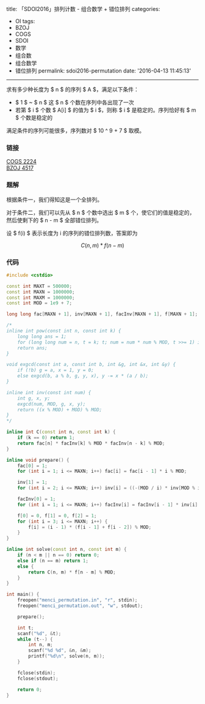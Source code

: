 title: 「SDOI2016」排列计数 - 组合数学 + 错位排列
categories:
  - OI
tags:
  - BZOJ
  - COGS
  - SDOI
  - 数学
  - 组合数
  - 组合数学
  - 错位排列
permalink: sdoi2016-permutation
date: '2016-04-13 11:45:13'
---

求有多少种长度为 $ n $ 的序列 $ A $，满足以下条件：

* $ 1 $ ~ $ n $ 这 $ n $ 个数在序列中各出现了一次
* 若第 $ i $ 个数 $ A[i] $ 的值为 $ i $，则称 $ i $ 是稳定的。序列恰好有 $ m $ 个数是稳定的

满足条件的序列可能很多，序列数对 $ 10 ^ 9 + 7 $ 取模。

<!-- more -->

### 链接

[COGS 2224](http://cogs.top/cogs/problem/problem.php?pid=2224)  
[BZOJ 4517](http://www.lydsy.com/JudgeOnline/problem.php?id=4517)

### 题解

根据条件一，我们得知这是一个全排列。

对于条件二，我们可以先从 $ n $ 个数中选出 $ m $ 个，使它们的值是稳定的，然后使剩下的 $ n - m $ 全部错位排列。

设 $ f(i) $ 表示长度为 i 的序列的错位排列数，答案即为

$$ C(n, m) * f(n - m) $$

### 代码

```cpp
#include <cstdio>

const int MAXT = 500000;
const int MAXN = 1000000;
const int MAXM = 1000000;
const int MOD = 1e9 + 7;

long long fac[MAXN + 1], inv[MAXN + 1], facInv[MAXN + 1], f[MAXN + 1];

/*
inline int pow(const int n, const int k) {
    long long ans = 1;
    for (long long num = n, t = k; t; num = num * num % MOD, t >>= 1) if (t & 1) ans = ans * num % MOD;
    return ans;
}

void exgcd(const int a, const int b, int &g, int &x, int &y) {
    if (!b) g = a, x = 1, y = 0;
    else exgcd(b, a % b, g, y, x), y -= x * (a / b);
}

inline int inv(const int num) {
    int g, x, y;
    exgcd(num, MOD, g, x, y);
    return ((x % MOD) + MOD) % MOD;
}
*/

inline int C(const int n, const int k) {
    if (k == 0) return 1;
    return fac[n] * facInv[k] % MOD * facInv[n - k] % MOD;
}

inline void prepare() {
    fac[0] = 1;
    for (int i = 1; i <= MAXN; i++) fac[i] = fac[i - 1] * i % MOD;

    inv[1] = 1;
    for (int i = 2; i <= MAXN; i++) inv[i] = ((-(MOD / i) * inv[MOD % i]) % MOD + MOD) % MOD;

    facInv[0] = 1;
    for (int i = 1; i <= MAXN; i++) facInv[i] = facInv[i - 1] * inv[i] % MOD;

    f[0] = 0, f[1] = 0, f[2] = 1;
    for (int i = 3; i <= MAXN; i++) {
        f[i] = (i - 1) * (f[i - 1] + f[i - 2]) % MOD;
    }
}

inline int solve(const int n, const int m) {
    if (n < m || n == 0) return 0;
    else if (n == m) return 1;
    else {
        return C(n, m) * f[n - m] % MOD;
    }
}

int main() {
    freopen("menci_permutation.in", "r", stdin);
    freopen("menci_permutation.out", "w", stdout);

    prepare();

    int t;
    scanf("%d", &t);
    while (t--) {
        int n, m;
        scanf("%d %d", &n, &m);
        printf("%d\n", solve(n, m));
    }

    fclose(stdin);
    fclose(stdout);

    return 0;
}
```